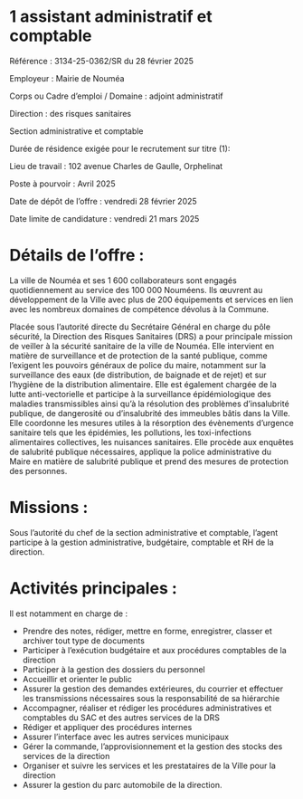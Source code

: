 # 1 assistant administratif et comptable

Référence : 3134-25-0362/SR du 28 février 2025

Employeur : Mairie de Nouméa

Corps ou Cadre d’emploi / Domaine : adjoint administratif

Direction : des risques sanitaires

Section administrative et comptable

Durée de résidence exigée pour le recrutement sur titre (1):

Lieu de travail : 102 avenue Charles de Gaulle, Orphelinat

Poste à pourvoir : Avril 2025

Date de dépôt de l’offre : vendredi 28 février 2025

Date limite de candidature : vendredi 21 mars 2025

# Détails de l’offre :

La ville de Nouméa et ses 1 600 collaborateurs sont engagés quotidiennement au service des 100 000 Nouméens. Ils œuvrent au développement de la Ville avec plus de 200 équipements et services en lien avec les nombreux domaines de compétence dévolus à la Commune.

Placée sous l’autorité directe du Secrétaire Général en charge du pôle sécurité, la Direction des Risques Sanitaires (DRS) a pour principale mission de veiller à la sécurité sanitaire de la ville de Nouméa. Elle intervient en matière de surveillance et de protection de la santé publique, comme l’exigent les pouvoirs généraux de police du maire, notamment sur la surveillance des eaux (de distribution, de baignade et de rejet) et sur l’hygiène de la distribution alimentaire. Elle est également chargée de la lutte anti-vectorielle et participe à la surveillance épidémiologique des maladies transmissibles ainsi qu’à la résolution des problèmes d’insalubrité publique, de dangerosité ou d’insalubrité des immeubles bâtis dans la Ville. Elle coordonne les mesures utiles à la résorption des évènements d’urgence sanitaire tels que les épidémies, les pollutions, les toxi-infections alimentaires collectives, les nuisances sanitaires. Elle procède aux enquêtes de salubrité publique nécessaires, applique la police administrative du Maire en matière de salubrité publique et prend des mesures de protection des personnes.

# Missions :

Sous l’autorité du chef de la section administrative et comptable, l’agent participe à la gestion administrative, budgétaire, comptable et RH de la direction.

# Activités principales :

Il est notamment en charge de :

- Prendre des notes, rédiger, mettre en forme, enregistrer, classer et archiver tout type de documents
- Participer à l’exécution budgétaire et aux procédures comptables de la direction
- Participer à la gestion des dossiers du personnel
- Accueillir et orienter le public
- Assurer la gestion des demandes extérieures, du courrier et effectuer les transmissions nécessaires sous la responsabilité de sa hiérarchie
- Accompagner, réaliser et rédiger les procédures administratives et comptables du SAC et des autres services de la DRS
- Rédiger et appliquer des procédures internes
- Assurer l’interface avec les autres services municipaux
- Gérer la commande, l’approvisionnement et la gestion des stocks des services de la direction
- Organiser et suivre les services et les prestataires de la Ville pour la direction
- Assurer la gestion du parc automobile de la direction.